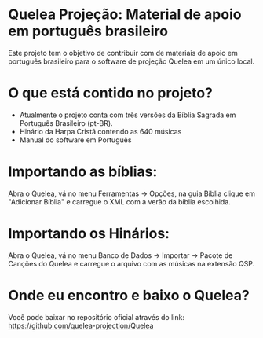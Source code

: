 # Quelea Projeção: Material de apoio em português brasileiro
Este projeto tem o objetivo de contribuir com de materiais de apoio em português brasileiro para o software de projeção Quelea em um único local.

# O que está contido no projeto?
- Atualmente o projeto conta com três versões da Bíblia Sagrada em Português Brasileiro (pt-BR).
- Hinário da Harpa Cristã contendo as 640 músicas
- Manual do software em Português

# Importando as bíblias:
Abra o Quelea, vá no menu Ferramentas -> Opções, na guia Bíblia clique em "Adicionar Bíblia" e carregue o XML com a verão da bíblia escolhida.

# Importando os Hinários:
Abra o Quelea, vá no menu Banco de Dados -> Importar -> Pacote de Canções do Quelea e carregue o arquivo com as músicas na extensão QSP.

# Onde eu encontro e baixo o Quelea?
Você pode baixar no repositório oficial através do link:
https://github.com/quelea-projection/Quelea
